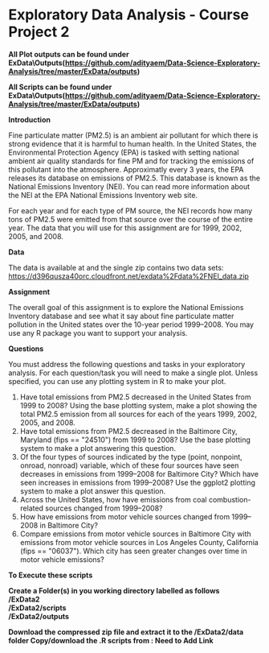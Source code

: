 # Exploratory Data Analysis - Course Project 2
<B>All Plot outputs can be found under ExData\Outputs(https://github.com/adityaem/Data-Science-Exploratory-Analysis/tree/master/ExData/outputs) </B>

<B>All Scripts can be found under ExData\Outputs(https://github.com/adityaem/Data-Science-Exploratory-Analysis/tree/master/ExData/outputs) </B>

<B>Introduction</B>

Fine particulate matter (PM2.5) is an ambient air pollutant for which there is strong evidence that it is harmful to human health. In the United States, the Environmental Protection Agency (EPA) is tasked with setting national ambient air quality standards for fine PM and for tracking the emissions of this pollutant into the atmosphere. Approximatly every 3 years, the EPA releases its database on emissions of PM2.5. This database is known as the National Emissions Inventory (NEI). You can read more information about the NEI at the EPA National Emissions Inventory web site.

For each year and for each type of PM source, the NEI records how many tons of PM2.5 were emitted from that source over the course of the entire year. The data that you will use for this assignment are for 1999, 2002, 2005, and 2008.

<B>Data</B>

The data is available at and the single zip contains two data sets: https://d396qusza40orc.cloudfront.net/exdata%2Fdata%2FNEI_data.zip

<B>Assignment</B>

The overall goal of this assignment is to explore the National Emissions Inventory database and see what it say about fine particulate matter pollution in the United states over the 10-year period 1999–2008. You may use any R package you want to support your analysis.

<B>Questions</B>

You must address the following questions and tasks in your exploratory analysis. For each question/task you will need to make a single plot. Unless specified, you can use any plotting system in R to make your plot.
<ol>
<li>Have total emissions from PM2.5 decreased in the United States from 1999 to 2008? Using the base plotting system, make a plot showing the total PM2.5 emission from all sources for each of the years 1999, 2002, 2005, and 2008.</li>

<li>Have total emissions from PM2.5 decreased in the Baltimore City, Maryland (fips == "24510") from 1999 to 2008? Use the base plotting system to make a plot answering this question.</li>

<li>Of the four types of sources indicated by the type (point, nonpoint, onroad, nonroad) variable, which of these four sources have seen decreases in emissions from 1999–2008 for Baltimore City? Which have seen increases in emissions from 1999–2008? Use the ggplot2 plotting system to make a plot answer this question.</li>

<li>Across the United States, how have emissions from coal combustion-related sources changed from 1999–2008?</li>

<li>How have emissions from motor vehicle sources changed from 1999–2008 in Baltimore City?</li>

<li>Compare emissions from motor vehicle sources in Baltimore City with emissions from motor vehicle sources in Los Angeles County, California (fips == "06037"). Which city has seen greater changes over time in motor vehicle emissions?</li>
</ol>

<B>To Execute these scripts <B>

Create a Folder(s) in you working directory labelled as follows
<br>/ExData2 
<br>/ExData2/scripts
<br>/ExData2/outputs
 
 Download the compressed zip file and extract it to the /ExData2/data folder
 Copy/download the .R scripts from : Need to Add Link
 

 
